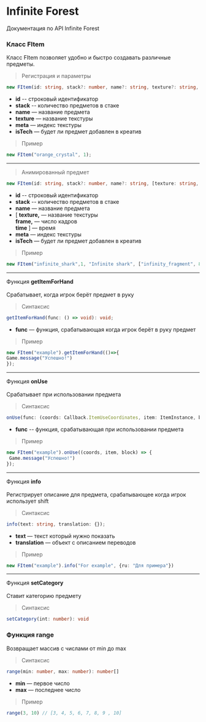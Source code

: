 # Infinite Forest
Документация по API Infinite Forest
### Класс FItem
Класс FItem позволяет удобно и быстро создавать различные предметы.
> Регистрация и параметры
```ts
new FItem(id: string, stack?: number, name?: string, texture?: string, meta?: number, isTech?: boolean): FItem;
```
- **id** -- строковый идентификатор
- **stack** -- количество предметов в стаке
- **name** — название предмета
- **texture** — название текстуры 
 - **meta** — индекс текстуры
 - **isTech** — будет ли предмет добавлен в креатив
> Пример 
```ts
new FItem("orange_crystal", 1);
```
***
> Анимированный предмет
```ts
new FItem(id: string, stack?: number, name?: string, [texture: string, frame: number, time: number?], meta?: number, isTech?: boolean): FItem;
```
- **id** -- строковый идентификатор
- **stack** -- количество предметов в стаке
- **name** — название предмета
- [ **texture,** — название текстуры \
 **frame,** — число кадров \
 **time** ] — время 
 - **meta** — индекс текстуры
 - **isTech** — будет ли предмет добавлен в креатив
 > Пример
 ```ts
 new FItem("infinite_shark",1, "Infinite shark", ["infinity_fragment", 8])
 ```
 ***
 Функция **getItemForHand** \
 \
 Срабатывает, когда игрок берёт предмет в руку
 > Синтаксис
 ```ts
 getItemForHand(func: () => void): void;
 ```
 - **func** — функция, срабатывающая когда игрок берёт в руку предмет
 > Пример
 ```ts
 new FItem("example").getItemForHand(()=>{
 Game.message("Успешно!")
 });
 ```
 ***
  Функция **onUse** \
  \
  Срабатывает при использовании предмета
  > Синтаксис
 ```ts
onUse(func: (coords: Callback.ItemUseCoordinates, item: ItemInstance, block: Tile) => void): void
 ```
 - **func** -- функция, срабатывающая при использовании предмета
 > Пример
 ```ts
 new FItem("example").onUse((coords, item, block) => {
  Game.message("Успешно!")
 });
  ```
  ***
 Функция **info** \
 \
 Регистрирует описание для предмета, срабатывающее когда игрок использует shift
 > Синтаксис
  ```ts
 info(text: string, translation: {});
 ```
 - **text** — текст который нужно показать
 - **translation** — объект с описанием переводов
 > Пример
   ```ts
   new FItem("example").info("For example", {ru: "Для примера"})
 ```
 ***
 Функция **setCategory** \
 \
 Ставит категорию предмету
 > Синтаксис 
 ```ts
 setCategory(int: number): void
 ```
 ### Функция range
 Возвращает массив с числами от min до max
 > Синтаксис
 ```ts
range(min: number, max: number): number[]
```
- **min** — первое число
- **max** — последнее число
> Пример
```ts
range(3, 10) // [3, 4, 5, 6, 7, 8, 9 , 10]
```